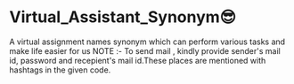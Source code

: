 # Virtual_Assistant_Synonym😎
A virtual assignment names synonym which can perform various tasks and make life easier for us
NOTE :- To send mail , kindly provide sender's mail id, password and recepient's mail id.These places are mentioned with hashtags in the given code.
